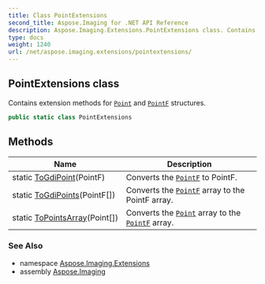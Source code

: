 ```yaml
---
title: Class PointExtensions
second_title: Aspose.Imaging for .NET API Reference
description: Aspose.Imaging.Extensions.PointExtensions class. Contains extension methods for Point and PointF structures
type: docs
weight: 1240
url: /net/aspose.imaging.extensions/pointextensions/
---
```

## PointExtensions class

Contains extension methods for [`Point`](../../aspose.imaging/point/) and [`PointF`](../../aspose.imaging/pointf/) structures.

```csharp
public static class PointExtensions
```

## Methods

| Name | Description |
| --- | --- |
| static [ToGdiPoint](../../aspose.imaging.extensions/pointextensions/togdipoint/)(PointF) | Converts the [`PointF`](../../aspose.imaging/pointf/) to PointF. |
| static [ToGdiPoints](../../aspose.imaging.extensions/pointextensions/togdipoints/)(PointF[]) | Converts the [`PointF`](../../aspose.imaging/pointf/) array to the PointF array. |
| static [ToPointsArray](../../aspose.imaging.extensions/pointextensions/topointsarray/)(Point[]) | Converts the [`Point`](../../aspose.imaging/point/) array to the [`PointF`](../../aspose.imaging/pointf/) array. |

### See Also

* namespace [Aspose.Imaging.Extensions](../../aspose.imaging.extensions/)
* assembly [Aspose.Imaging](../../)


